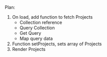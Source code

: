 Plan:

1. On load, add function to fetch Projects
   - Collection reference
   - Query Collection
   - Get Query
   - Map query data
2. Function setProjects, sets array of Projects
3. Render Projects
